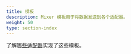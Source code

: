 ```yaml
---
title: 模板
description: Mixer 模板用于将数据发送到各个适配器。
weight: 50
type: section-index
---
```


了解[哪些适配器](/docs/reference/config/policy-and-telemetry/adapters/#the-relationship-between-adapters-and-templates)实现了这些模板。